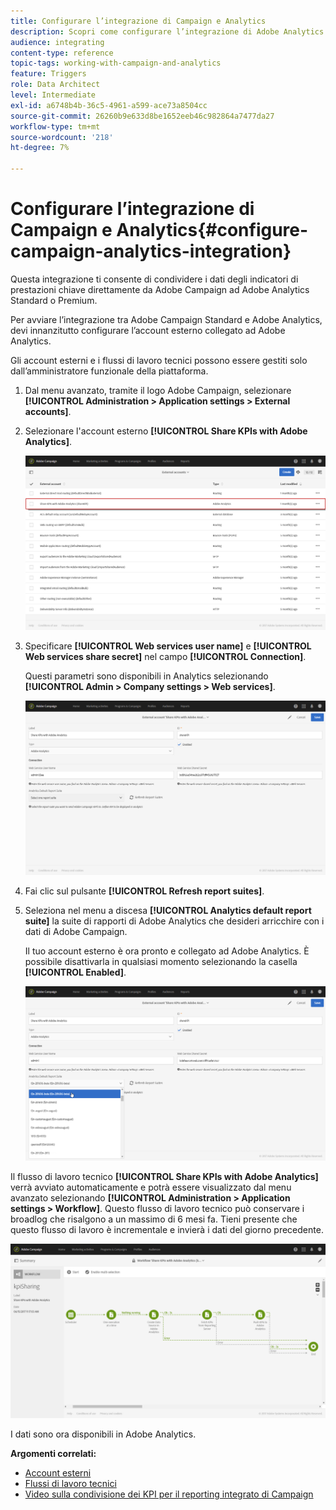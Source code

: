```yaml
---
title: Configurare l’integrazione di Campaign e Analytics
description: Scopri come configurare l’integrazione di Adobe Analytics per iniziare a misurare il successo delle consegne e-mail.
audience: integrating
content-type: reference
topic-tags: working-with-campaign-and-analytics
feature: Triggers
role: Data Architect
level: Intermediate
exl-id: a6748b4b-36c5-4961-a599-ace73a8504cc
source-git-commit: 26260b9e633d8be1652eeb46c982864a7477da27
workflow-type: tm+mt
source-wordcount: '218'
ht-degree: 7%

---
```


# Configurare l’integrazione di Campaign e Analytics{#configure-campaign-analytics-integration}

Questa integrazione ti consente di condividere i dati degli indicatori di prestazioni chiave direttamente da Adobe Campaign ad Adobe Analytics Standard o Premium.

Per avviare l’integrazione tra Adobe Campaign Standard e Adobe Analytics, devi innanzitutto configurare l’account esterno collegato ad Adobe Analytics.

Gli account esterni e i flussi di lavoro tecnici possono essere gestiti solo dall’amministratore funzionale della piattaforma.

1. Dal menu avanzato, tramite il logo Adobe Campaign, selezionare **[!UICONTROL Administration > Application settings > External accounts]**.
1. Selezionare l&#39;account esterno **[!UICONTROL Share KPIs with Adobe Analytics]**.

   ![](assets/analytics_2.png)

1. Specificare **[!UICONTROL Web services user name]** e **[!UICONTROL Web services share secret]** nel campo **[!UICONTROL Connection]**.

   Questi parametri sono disponibili in Analytics selezionando **[!UICONTROL Admin > Company settings > Web services]**.

   ![](assets/analytics_1.png)

1. Fai clic sul pulsante **[!UICONTROL Refresh report suites]**.
1. Seleziona nel menu a discesa **[!UICONTROL Analytics default report suite]** la suite di rapporti di Adobe Analytics che desideri arricchire con i dati di Adobe Campaign.

   Il tuo account esterno è ora pronto e collegato ad Adobe Analytics. È possibile disattivarla in qualsiasi momento selezionando la casella **[!UICONTROL Enabled]**.

   ![](assets/analytics.png)

Il flusso di lavoro tecnico **[!UICONTROL Share KPIs with Adobe Analytics]** verrà avviato automaticamente e potrà essere visualizzato dal menu avanzato selezionando **[!UICONTROL Administration > Application settings > Workflow]**. Questo flusso di lavoro tecnico può conservare i broadlog che risalgono a un massimo di 6 mesi fa. Tieni presente che questo flusso di lavoro è incrementale e invierà i dati del giorno precedente.

![](assets/analytics_3.png)

I dati sono ora disponibili in Adobe Analytics.

**Argomenti correlati:**

* [Account esterni](../../administration/using/external-accounts.md)
* [Flussi di lavoro tecnici](../../administration/using/technical-workflows.md)
* [Video sulla condivisione dei KPI per il reporting integrato di Campaign](https://helpx.adobe.com/it/marketing-cloud/how-to/email-marketing.html)
